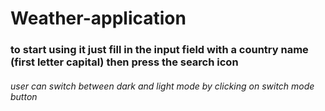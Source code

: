 # Weather-application

### to start using it just fill in the input field with a country name (first letter capital) then press the search icon 
###### user can switch between dark and light mode by clicking on switch mode button
